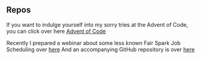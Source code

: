 ## Repos
If you want to indulge yourself into my sorry tries at the Advent of Code, you can click over here [Advent of Code](https://github.com/marin123/adventOfCode)

Recently I prepared a webinar about some less known Fair Spark Job Scheduling over [here](https://www.youtube.com/watch?v=e7qbrpvmOgY)
And an accompanying GitHub repository is over [here](https://github.com/DataInsightsGmbH/spark-scheduling)

